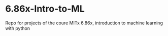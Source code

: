 # 6.86x-Intro-to-ML
Repo for projects of the coure MITx 6.86x, introduction to machine learning with python
